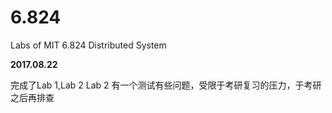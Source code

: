 # 6.824
Labs of MIT 6.824 Distributed System

**2017.08.22**

完成了Lab 1,Lab 2
Lab 2 有一个测试有些问题，受限于考研复习的压力，于考研之后再排查
